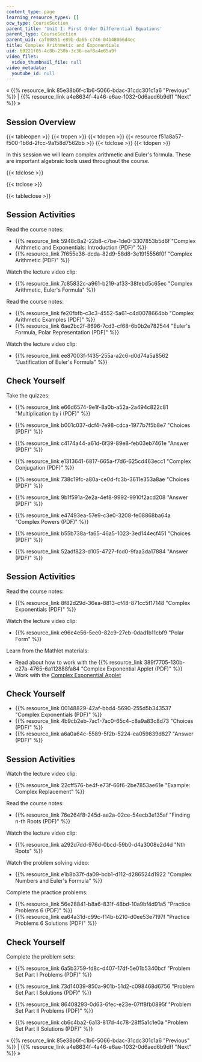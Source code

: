 ```yaml
---
content_type: page
learning_resource_types: []
ocw_type: CourseSection
parent_title: 'Unit I: First Order Differential Equations'
parent_type: CourseSection
parent_uid: caf00851-e89b-da65-c746-04b48066d4ec
title: Complex Arithmetic and Exponentials
uid: 69221f05-4c8b-250b-3c36-eaf8a4e65a9f
video_files:
  video_thumbnail_file: null
video_metadata:
  youtube_id: null
---
```


« {{% resource_link 85e38b6f-c1b6-5066-bdac-31cdc301c1a6 "Previous" %}} | {{% resource_link a4e8634f-4a46-e6ae-1032-0d6aed6b9dff "Next" %}} »

Session Overview
----------------

{{< tableopen >}}
{{< tropen >}}
{{< tdopen >}}
{{< resource f51a8a57-f500-1b6d-2fcc-9a158d7562bb >}}
{{< tdclose >}}
{{< tdopen >}}


In this session we will learn complex arithmetic and Euler's formula. These are important algebraic tools used throughout the course.


{{< tdclose >}}

{{< trclose >}}

{{< tableclose >}}

Session Activities
------------------

Read the course notes:

*   {{% resource_link 5948c8a2-22b8-c7be-1de0-3307853b5d6f "Complex Arithmetic and Exponentials: Introduction (PDF)" %}}
*   {{% resource_link 7f655e36-dcda-82d9-58d8-3e1915556f0f "Complex Arithmetic (PDF)" %}}

Watch the lecture video clip:

*   {{% resource_link 7c85832c-a961-b219-af33-38febd5c65ec "Complex Arithmetic, Euler's Formula" %}}

Read the course notes:

*   {{% resource_link fe20fbfb-c3c3-4552-5a61-c4d0078664bb "Complex Arithmetic Examples (PDF)" %}}
*   {{% resource_link 6ae2bc2f-8696-7cd3-cf68-6b0b2e782544 "Euler's Formula, Polar Representation (PDF)" %}}

Watch the lecture video clip:

*   {{% resource_link ee87003f-f435-255a-a2c6-d0d74a5a8562 "Justification of Euler's Formula" %}}

Check Yourself
--------------

Take the quizzes:

*   {{% resource_link e66d6574-9e1f-8a0b-a52a-2a494c822c81 "Multiplication by i (PDF)" %}}
*   {{% resource_link b001c037-dcf4-7e98-cdca-1977b7f5b8e7 "Choices (PDF)" %}}
*   {{% resource_link c4174a44-a61d-6f39-89e8-feb03eb7461e "Answer (PDF)" %}}
  
*   {{% resource_link e1313641-6817-665a-f7d6-625cd463ecc1 "Complex Conjugation (PDF)" %}}
*   {{% resource_link 738c19fc-a80a-ce0d-fc3b-3611e353a8ae "Choices (PDF)" %}}
*   {{% resource_link 9b1f591a-2e2a-4ef8-9992-9910f2acd208 "Answer (PDF)" %}}
  
*   {{% resource_link e47493ea-57e9-c3e0-3208-fe08868ba64a "Complex Powers (PDF)" %}}
*   {{% resource_link b55b738a-fa65-46a5-1023-3ed144ecf451 "Choices (PDF)" %}}
*   {{% resource_link 52adf823-d105-4727-fcd0-9faa3da17884 "Answer (PDF)" %}}

Session Activities
------------------

Read the course notes:

*   {{% resource_link 8f82d29d-36ea-8813-cf48-871cc5f17148 "Complex Exponentials (PDF)" %}}

Watch the lecture video clip:

*   {{% resource_link e96e4e56-5ee0-82c9-27eb-0dad1b11cbf9 "Polar Form" %}}

Learn from the Mathlet materials:

*   Read about how to work with the {{% resource_link 389f7705-130b-e27a-4765-6a112888fa84 "Complex Exponential Applet (PDF)" %}}
*   Work with the [Complex Exponential Applet](/ans7870/18/18.03SC/complexExponential.html "Open in a new window.")

Check Yourself
--------------

*   {{% resource_link 00148829-42af-bbd4-5690-255d5b343537 "Complex Exponentials (PDF)" %}}
*   {{% resource_link 4b9cb2eb-7ac1-7ac0-65c4-c8a9a83c8d73 "Choices (PDF)" %}}
*   {{% resource_link a6a0a64c-5589-5f2b-5224-ea059839d827 "Answer (PDF)" %}}

Session Activities
------------------

Watch the lecture video clip:

*   {{% resource_link 22cff576-be4f-e73f-66f6-2be7853ae61e "Example: Complex Replacement" %}}

Read the course notes:

*   {{% resource_link 76e264f8-245d-ae2a-02ce-54ecb3e135af "Finding n-th Roots (PDF)" %}}

Watch the lecture video clip:

*   {{% resource_link a292d7dd-976d-0bcd-59b0-d4a3008e2d4d "Nth Roots" %}}

Watch the problem solving video:

*   {{% resource_link e1b8b37f-da09-bcb1-d112-d286524d1922 "Complex Numbers and Euler's Formula" %}}

Complete the practice problems:

*   {{% resource_link 56e28841-b8a6-831f-48bd-10a9bf4d91a5 "Practice Problems 6 (PDF)" %}}
*   {{% resource_link ea64a31d-c99c-f14b-b210-d0ee53e7197f "Practice Problems 6 Solutions (PDF)" %}}

Check Yourself
--------------

Complete the problem sets:

*   {{% resource_link 6a5b3759-fd8c-d407-17df-5e01b5340bcf "Problem Set Part I Problems (PDF)" %}}
*   {{% resource_link 73d14039-850a-901b-51d2-c098468d6756 "Problem Set Part I Solutions (PDF)" %}}
  
*   {{% resource_link 86408293-0d63-6fec-e23e-07ff8fb0895f "Problem Set Part II Problems (PDF)" %}}
*   {{% resource_link cb6c4ba2-6a13-817d-4c78-28ff5a1c1e0a "Problem Set Part II Solutions (PDF)" %}}

« {{% resource_link 85e38b6f-c1b6-5066-bdac-31cdc301c1a6 "Previous" %}} | {{% resource_link a4e8634f-4a46-e6ae-1032-0d6aed6b9dff "Next" %}} »
